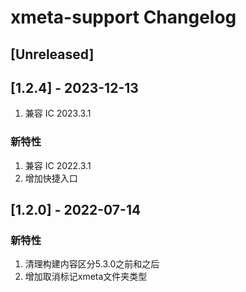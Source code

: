 <!-- Keep a Changelog guide -> https://keepachangelog.com -->

# xmeta-support Changelog

## [Unreleased]

## [1.2.4] - 2023-12-13

1. 兼容 IC 2023.3.1

### 新特性

1. 兼容 IC 2022.3.1
2. 增加快捷入口

## [1.2.0] - 2022-07-14

### 新特性

1. 清理构建内容区分5.3.0之前和之后
2. 增加取消标记xmeta文件夹类型 
